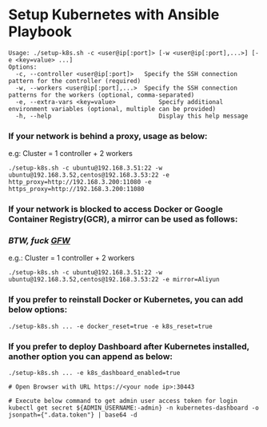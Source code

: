 # Setup Kubernetes with Ansible Playbook

```shell
Usage: ./setup-k8s.sh -c <user@ip[:port]> [-w <user@ip[:port],...>] [-e <key=value> ...]
Options:
  -c, --controller <user@ip[:port]>   Specify the SSH connection pattern for the controller (required)
  -w, --workers <user@ip[:port],...>  Specify the SSH connection patterns for the workers (optional, comma-separated)
  -e, --extra-vars <key=value>            Specify additional environment variables (optional, multiple can be provided)
  -h, --help                              Display this help message
```

### If your network is behind a proxy, usage as below:
e.g: Cluster = 1 controller + 2 workers 
```shell
./setup-k8s.sh -c ubuntu@192.168.3.51:22 -w ubuntu@192.168.3.52,centos@192.168.3.53:22 -e http_proxy=http://192.168.3.200:11080 -e https_proxy=http://192.168.3.200:11080
```

### If your network is blocked to access Docker or Google Container Registry(GCR), a mirror can be used as follows:
### *BTW, fuck [GFW](https://zh.wikipedia.org/wiki/%E9%98%B2%E7%81%AB%E9%95%BF%E5%9F%8E)*
e.g.: Cluster = 1 controller + 2 workers
```shell
./setup-k8s.sh -c ubuntu@192.168.3.51:22 -w ubuntu@192.168.3.52,centos@192.168.3.53:22 -e mirror=Aliyun
```

### If you prefer to reinstall Docker or Kubernetes, you can add below options:
```shell
./setup-k8s.sh ... -e docker_reset=true -e k8s_reset=true
```

### If you prefer to deploy Dashboard after Kubernetes installed, another option you can append as below:
```shell
./setup-k8s.sh ... -e k8s_dashboard_enabled=true

# Open Browser with URL https://<your node ip>:30443

# Execute below command to get admin user access token for login
kubectl get secret ${ADMIN_USERNAME:-admin} -n kubernetes-dashboard -o jsonpath={".data.token"} | base64 -d
```
